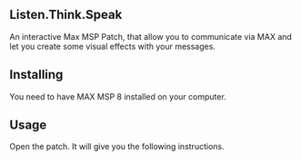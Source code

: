 ## **Listen.Think.Speak**

An interactive Max MSP Patch, that allow you to communicate via MAX and let you create some visual effects with your messages.

## **Installing**

You need to have MAX MSP 8 installed on your computer.

## Usage
Open the patch. It will give you the following instructions.
